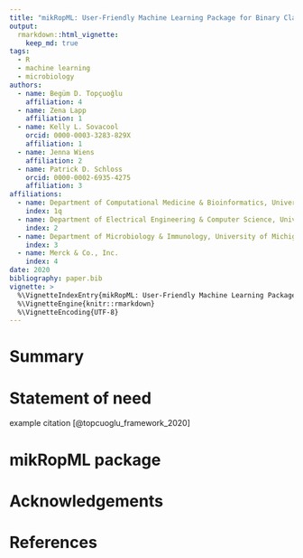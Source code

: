 ```yaml
---
title: "mikRopML: User-Friendly Machine Learning Package for Binary Classification Problems"
output: 
  rmarkdown::html_vignette:
    keep_md: true
tags:
  - R
  - machine learning
  - microbiology
authors:
  - name: Begüm D. Topçuoğlu
    affiliation: 4
  - name: Zena Lapp
    affiliation: 1
  - name: Kelly L. Sovacool
    orcid: 0000-0003-3283-829X
    affiliation: 1
  - name: Jenna Wiens
    affiliation: 2
  - name: Patrick D. Schloss
    orcid: 0000-0002-6935-4275
    affiliation: 3
affiliations:
  - name: Department of Computational Medicine & Bioinformatics, University of Michigan
    index: 1q
  - name: Department of Electrical Engineering & Computer Science, University of Michigan
    index: 2
  - name: Department of Microbiology & Immunology, University of Michigan
    index: 3
  - name: Merck & Co., Inc.
    index: 4
date: 2020
bibliography: paper.bib
vignette: >
  %\VignetteIndexEntry{mikRopML: User-Friendly Machine Learning Package for Binary Classification Problems}
  %\VignetteEngine{knitr::rmarkdown}
  %\VignetteEncoding{UTF-8}
---
```






# Summary

# Statement of need

example citation [@topcuoglu_framework_2020]

# mikRopML package

# Acknowledgements

# References
